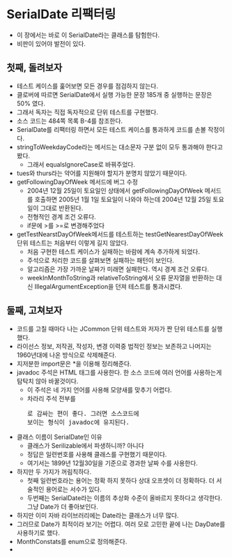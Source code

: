 # SerialDate 리팩터링
- 이 장에서는 바로 이 SerialDate라는 클래스를 탐험한다.
- 비판이 있어야 발전이 있다.

## 첫째, 돌려보자
- 테스트 케이스를 훑어보면 모든 경우를 점검하지 않는다.
- 클로버에 따르면 SerialDate에서 실행 가능한 문장 185개 중 실행하는 문장은 50% 였다.
- 그래서 독자는 직접 독자적으로 단위 테스트를 구현했다.
- 소스 코드는 484쪽 목록 B-4를 참조한다.
- SerialDate를 리팩터링 하면서 모든 테스트 케이스를 통과하게 코드를 손볼 작정이다.
- stringToWeekdayCode라는 메서드는 대소문자 구분 없이 모두 통과해야 한다고 봤다.
  - 그래서 equalsIgnoreCase로 바꿔주었다.
- tues와 thurs라는 약어를 지원해야 할지가 분명치 않았기 때문이다.
- getFollowingDayOfWeek 메서드에 버그 수정
  - 2004년 12월 25일이 토요일인 상태에서 getFollowingDayOfWeek 메서드를 호출하면 2005년 1월 1일 토요일이 나와야 하는데 2004년 12월 25일 토요일이 그대로 반환된다.
  - 전형적인 경계 조건 오류다.
  - if문에 >를 >=로 변경해주었다
- getTestNearstDayOfWeek메서드를 테스트하는 testGetNearestDayOfWeek 단위 테스트는 처음부터 이렇게 길지 않았다.
  - 처음 구현한 테스트 케이스가 실패하는 바람에 계속 추가하게 되었다.
  - 주석으로 처리한 코드를 살펴보면 실패하는 패턴이 보인다.
  - 알고리즘은 가장 가까운 날짜가 미래면 실패한다. 역시 경계 조건 오류다.
  - weekInMonthToString과 relativeToString에서 오류 문자열을 반환하는 대신 IllegalArgumentException을 던져 테스트를 통과시켰다.

## 둘째, 고쳐보자
- 코드를 고칠 때마다 나는 JCommon 단위 테스트와 저자가 짠 단위 테스트를 실행했다.
- 라이선스 정보, 저작권, 작성자, 변경 이력중 법적인 정보는 보존하고 나머지는 1960년대에 나온 방식으로 삭제해준다.
- 지저분한 import문은 *을 이용해 정리해준다.
- javadoc 주석은 HTML 태그를 사용한다. 한 소스 코드에 여러 언어를 사용하는게 탐탁치 않아 바꿀것이다.
  - 이 주석은 네 가지 언어를 사용해 모양새를 맞추기 어렵다.
  - 차라리 주석 전부를 <pre>로 감싸는 편이 좋다. 그러면 소스코드에 보이는 형식이 javadoc에 유지된다.
- 클래스 이름이 SerialDate인 이유
  - 클래스가 Serilizable에서 파생하니까? 아니다
  - 정답은 일련번호를 사용해 클래스를 구현했기 때문이다.
  - 여기서는 1899년 12월30일을 기준으로 경과한 날짜 수를 사용한다.
- 하지만 두 가지가 꺼림칙하다.
  - 첫째 일련번호라는 용어는 정확 하지 못하다 상대 오프셋이 더 정확하다. 더 서술적인 용어로는 서수가 있다.
  - 두번째는 SerialDate라는 이름의 추상화 수준이 올바르지 못하다고 생각한다. 그냥 Date가 더 좋아보인다.
- 하지만 이미 자바 라이브러리에는 Date라는 클래스가 너무 많다.
- 그러므로 Date가 최적이라 보기는 어렵다. 여러 모로 고민한 끝에 나는 DayDate를 사용하기로 했다.
- MonthConstats를 enum으로 정의해준다.
-

